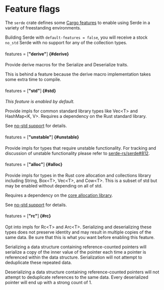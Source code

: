 # Feature flags

The `serde` crate defines some [Cargo features] to enable using Serde in a
variety of freestanding environments.

Building Serde with `default-features = false`, you will receive a stock
`no_std` Serde with no support for any of the collection types.

[Cargo features]: https://doc.rust-lang.org/cargo/reference/manifest.html#the-features-section

<div class="indent"></div>

#### <span style="font-weight:normal">features = [</span>"derive"<span style="font-weight:normal">]</span> {#derive}

Provide derive macros for the Serialize and Deserialize traits.

This is behind a feature because the derive macro implementation takes some
extra time to compile.

#### <span style="font-weight:normal">features = [</span>"std"<span style="font-weight:normal">]</span> {#std}

*This feature is enabled by default.*

Provide impls for common standard library types like Vec&lt;T&gt; and
HashMap&lt;K, V&gt;. Requires a dependency on the Rust standard library.

See [no-std support] for details.

[no-std support]: no-std.md

#### <span style="font-weight:normal">features = [</span>"unstable"<span style="font-weight:normal">]</span> {#unstable}

Provide impls for types that require unstable functionality. For tracking and
discussion of unstable functionality please refer to [serde-rs/serde#812].

[serde-rs/serde#812]: https://github.com/serde-rs/serde/issues/812

#### <span style="font-weight:normal">features = [</span>"alloc"<span style="font-weight:normal">]</span> {#alloc}

Provide impls for types in the Rust core allocation and collections library
including String, Box&lt;T&gt;, Vec&lt;T&gt;, and Cow&lt;T&gt;. This is a subset
of std but may be enabled without depending on all of std.

Requires a dependency on the [core allocation library].

See [no-std support] for details.

[core allocation library]: https://doc.rust-lang.org/alloc/

#### <span style="font-weight:normal">features = [</span>"rc"<span style="font-weight:normal">]</span> {#rc}

Opt into impls for Rc&lt;T&gt; and Arc&lt;T&gt;. Serializing and deserializing
these types does not preserve identity and may result in multiple copies of the
same data. Be sure that this is what you want before enabling this feature.

Serializing a data structure containing reference-counted pointers will
serialize a copy of the inner value of the pointer each time a pointer is
referenced within the data structure. Serialization will not attempt to
deduplicate these repeated data.

Deserializing a data structure containing reference-counted pointers will not
attempt to deduplicate references to the same data. Every deserialized pointer
will end up with a strong count of 1.
